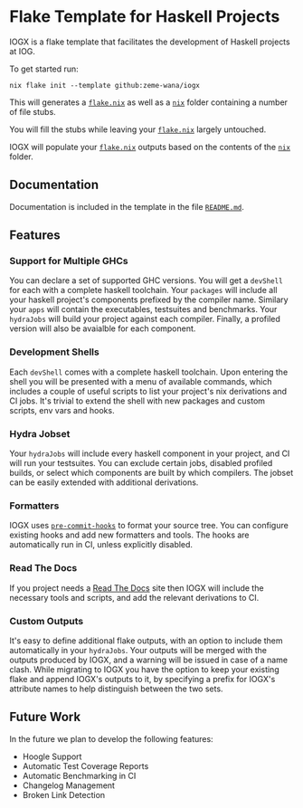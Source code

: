 # Flake Template for Haskell Projects

IOGX is a flake template that facilitates the development of Haskell projects at IOG.

To get started run: 
```
nix flake init --template github:zeme-wana/iogx
```

This will generates a [`flake.nix`](./template/flake.nix) as well as a [`nix`](./template/nix) folder containing a number of file stubs.

You will fill the stubs while leaving your [`flake.nix`](./template/flake.nix) largely untouched.

IOGX will populate your [`flake.nix`](./template/flake.nix) outputs based on the contents of the [`nix`](./template/nix) folder.

## Documentation

Documentation is included in the template in the file [`README.md`](./template/README.md).

## Features

### Support for Multiple GHCs 

  You can declare a set of supported GHC versions. You will get a `devShell` for each with a complete haskell toolchain. Your `packages` will include all your haskell project's components prefixed by the compiler name. Similary your `apps` will contain the executables, testsuites and benchmarks. Your `hydraJobs` will build your project against each compiler. Finally, a profiled version will also be avaialble for each component.

### Development Shells
  
  Each `devShell` comes with a complete haskell toolchain. Upon entering the shell you will be presented with a menu of available commands, which includes a couple of useful scripts to list your project's nix derivations and CI jobs. It's trivial to extend the shell with new packages and custom scripts, env vars and hooks.

### Hydra Jobset
    
  Your `hydraJobs` will include every haskell component in your project, and CI will run your testsuites. You can exclude certain jobs, disabled profiled builds, or select which components are built by which compilers. The jobset can be easily extended with additional derivations.

### Formatters
 
  IOGX uses [`pre-commit-hooks`](https://github.com/cachix/pre-commit-hooks.nix) to format your source tree. You can configure existing hooks and add new formatters and tools. The hooks are automatically run in CI, unless explicitly disabled.

### Read The Docs

  If you project needs a [Read The Docs](https://readthedocs.org) site then IOGX will include the necessary tools and scripts, and add the relevant derivations to CI.

### Custom Outputs
  
  It's easy to define additional flake outputs, with an option to include them automatically in your `hydraJobs`. Your outputs will be merged with the outputs produced by IOGX, and a warning will be issued in case of a name clash. While migrating to IOGX you have the option to keep your existing flake and append IOGX's outputs to it, by specifying a prefix for IOGX's attribute names to help distinguish between the two sets.

## Future Work

In the future we plan to develop the following features:

- Hoogle Support
- Automatic Test Coverage Reports
- Automatic Benchmarking in CI
- Changelog Management
- Broken Link Detection 
